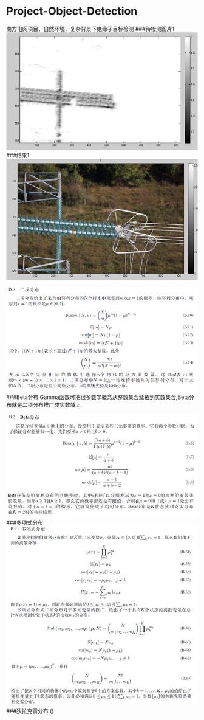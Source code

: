 # Project-Object-Detection
南方电网项目，自然环境、复杂背景下绝缘子目标检测
###待检测图片1
![](https://github.com/zhoujian89/Project-Object-Detection/blob/master/南网项目/A检测结果.jpg)
###结果1
![](https://github.com/zhoujian89/Project-Object-Detection/blob/master/南网项目/A500kV仁厂甲线161号塔A相大号侧绝缘子自爆一片（自导线起左串第10片）.jpg)

![](https://github.com/zhoujian89/Machine-learning-A-Review/blob/master/Image/二项分布.jpg)
###Beta分布
Gamma函数可把很多数学概念从整数集合延拓到实数集合,Beta分布就是二项分布推广成实数域上

![](https://github.com/zhoujian89/Machine-learning-A-Review/blob/master/Image/Beta.jpg)
###多项式分布
![](https://github.com/zhoujian89/Machine-learning-A-Review/blob/master/Image/多项分布.jpg)
###狄拉克雷分布
()
